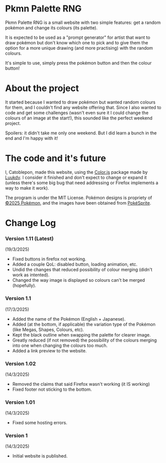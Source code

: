 # Pkmn Palette RNG

Pkmn Palette RNG is a small website with two simple features: get a random pokémon and change its colours (its palette). 

It is expected to be used as a "prompt generator" for artist that want to draw pokémon but don't know which one to pick and to give them the option for a more unique drawing (and more practising) with the random colours.

It's simple to use, simply press the pokémon button and then the colour button!

# About the project

It started because I wanted to draw pokémon but wanted random colours for them, and I couldn't find any website offering that. Since I also wanted to code and get some challenges (wasn't even sure it I could change the colours of an image at the start!), this sounded like the perfect weekend project.

Spoilers: it didn't take me only one weekend. But I did learn a bunch in the end and I'm happy with it!

# The code and it's future

I, Catoblepon, made this website, using the [Color.js](https://github.com/luukdv/color.js) package made by [Luukdv](https://github.com/luukdv). I consider it finished and don't expect to change or expand it (unless there's some big bug that need addressing or Firefox implements a way to make it work).

The program is under the MIT License. Pokémon designs is propriety of [©2025 Pokémon](https://pokemon.com/), and the images have been obtained from [PokéSprite](https://msikma.github.io/pokesprite/index.html).

# Change Log

### Version 1.11 (Latest)
(19/3/2025)

- Fixed buttons in firefox not working.
- Added a couple QoL: disabled button, loading animation, etc.
- Undid the changes that reduced possibility of colour merging (didn't work as intented).
- Changed the way image is displayed so colours can't be merged (hopefully).

### Version 1.1
(17/3/2025)

- Added the name of the Pokémon (English + Japanese).
- Added (at the bottom, if applicable) the variation type of the Pokémon (like Megas, Shapes, Colours, etc).
- Kept the black outline when swapping the palette for clearer image.
- Greatly reduced (if not removed) the possibility of the colours merging into one when changing the colours too much.
- Added a link preview to the website.

### Version 1.02
(14/3/2025)

- Removed the claims that said Firefox wasn't working (it IS working)
- Fixed footer not sticking to the bottom.

### Version 1.01
(14/3/2025)

- Fixed some hosting errors.

### Version 1
(14/3/2025)

- Initial website is published.
